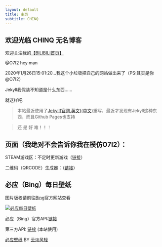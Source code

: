 ```yaml
---
layout: default
title: 主页
subtitle: CHINQ
---
```

## 欢迎光临   CHINQ 无名博客
欢迎关注我的<a href="https://space.bilibili.com/341532844">【BILIBILI首页】</a>
  
  
@O7I2 hey   man


2020年1月26日15:01:20...我这个小垃圾把自己的网站做出来了（PS:其实是你@O7I2）

Jekyll我假装不知道是什么东西......
 
 就这样吧

> 本站最近使用了<a href="https://jekyllrb.com/" target="_blank">Jekyll(官网,英文)</a>(<a href="https://jekyllcn.com" target="_blank">中文</a>)重写，最近才发现有Jekyll这种东西，而且Github Pages也支持<br /> 

>还 是 好 难！！！

## 页面（我绝对不会告诉你我在模仿O7I2）：
STEAM游戏区：不定时更新游戏（<a href="/steam-games">链接</a>）

二维码（QRCODE）生成器：（<a href="/qrcode">链接</a>）
## 必应（Bing）每日壁纸
图片版权请前往<a href="https://cn.bing.com" target="_blank">Bing</a>官方网站查看

<a href="https://open.saintic.com/api/bingPic/" target="_blank"><img src="https://open.saintic.com/api/bingPic/" alt="必应每日壁纸" title style></a>


必应（Bing）官方API:<a href="https://cn.bing.com/HPImageArchive.aspx?format=js&idx=0&n=1&mkt=zh-CN" target="_blank">链接</a>



第三方API: <a href="https://open.saintic.com/api/bingPic/" target="_blank">链接</a> (本站使用) <br>


<a href="https://bing.ioliu.cn/" target="_blank">必应壁纸</a>  BY  <a href="https://ioliu.cn/" target="_blank">云淡风轻</a>

